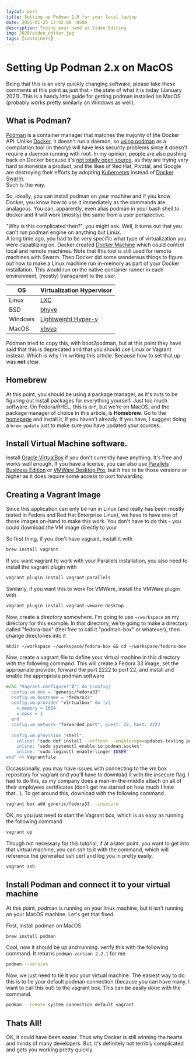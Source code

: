 ```yaml
---
layout: post
title: Setting up Podman 2.0 for your local laptop
date: 2021-01-25 17:42:00 -0500
description: Trying your hand at Video Editing
img: 2020/video_editor.jpg
tags: [containers]
---
```


# Setting Up Podman 2.x on MacOS

Being that this is an very quickly changing software, please take these comments at this point as just that - the state of 
what it is today (January 2021).  This is a handy little guide for getting podman installed on MacOS (probably works pretty similarly
on Windows as well).

## What is Podman?
  [Podman](https://developers.redhat.com/blog/2018/08/29/intro-to-podman/) is a container 
manager that matches the majority of the Docker API.  Unlike [Docker](https://docs.docker.com/get-started/overview/), 
it doesn't run a daemon, so [using podman](https://podman.io/) as a compilation tool (in theory) will have less security 
problems since it doesn't require a daemon running with root.  In my opinion, people are also pushing back on Docker 
because it's [not totally open source](https://robrich.org/archive/2019/08/17/its-ok-docker-isnt-completely-open-source.aspx), 
as they are trying very hard to monetize a product, and the likes of Red Hat, Pivotal, and Google are destroying their efforts
by adopting [Kubernetes](https://kubernetes.io/) instead of [Docker Swarm](https://thenewstack.io/kubernetes-vs-docker-swarm-whats-the-difference/).  
Such is the way.

So, ideally, you can install podman on your machine and if you know Docker, you know how to use it immediately as the 
commands are analagous.  You can, apparently, even alias podman in your bash shell to docker and it will work (mostly) the same
from a user perspective.

"Why is this complicated then?", you might ask.  Well, it turns out that you can't run podman engine on anything but Linux.  
A long time ago, you had to be very specific what type of virtualization you were capatilizing on.  Docker created [Docker Machine](https://github.com/docker/machine)
which could control local and remote machines.  Note that this tool is still used for remote machines with Swarm.  Then
Docker did some wonderous things to figure out how to make a Linux machine run in-memory as part of your Docker installation.  This
would run on the native container runner in each environment, (mostly) transparent to the user.


| OS      | Virtualization Hypervisor           |
|---------|-------------------------------------|
| Linux   | [LXC](https://linuxcontainers.org/) |
| BSD     | [bhyve](https://bhyve.org/)         |
| Windows | [Lightweight Hyper-v](https://docs.microsoft.com/en-us/virtualization/windowscontainers/about/) |
| MacOS   | [xhyve](https://github.com/machyve/xhyve) |


Podman tried to copy this, with boot2podman, but at this point they have said that this is deprecated and that you should use Linux or Vagrant instead.
Which is why I'm writing this article.  Because how to set that up was **not** clear.

## Homebrew

At this point, you should be using a package manager, as it's nuts to be figuring out install packages for everything yourself.  Just too much software.  On Fedora/RHEL, this is `dnf`, but we're on MacOS, and the package manager of choice in this article, is **Homebrew**.  Go to the [homepage](https://brew.sh/) and install it, if you haven't already.  If you have, I suggest doing a `brew update` just to make sure you have updated your sources.

## Install Virtual Machine software.

Install [Oracle VirtualBox](https://www.virtualbox.org/wiki/Downloads) if you don't currently have anything.  It's free and works well enough.  If you have a license, you can also use [Parallels Business Edition](https://www.parallels.com/) or [VMWare Desktop Pro](https://www.vmware.com/products/workstation-pro.html), but it has to be those versions or higher as it does require some access to port forwarding.


## Creating a Vagrant Image

Since this application can only be run in Linux (and really has been mostly tested in Fedora and Red Hat Enterprise Linux), we have to have one of those images 
on-hand to make this work.  You don't have to do this - you could download the VM image directly to your 

So first thing, if you don't have vagrant, install it with 

```bash
brew install vagrant
```

If you want vagrant to work with your Parallels installation, you also need to install the vagrant plugin with

```bash
vagrant plugin install vagrant-parallels
```

Similarly, if you want this to work for VMWare, install the VMWare plugin with 

```bash
vagrant plugin install vagrant-vmware-desktop
```

Now, create a directory somewhere.  I'm going to use `~/workspace` as my directory for this example.  In that directory, we're going to make a directory called "fedora-box" (feel free to call it "podman-box" or whatever), then change directories into it

```mkdir 
mkdir ~/workspace ~/workspace/fedora-box && cd ~/workspace/fedora-box
```

Now, create a vagrant file to define your virtual machine in this directory with the following command.  This will create a Fedora 33 image, set the appropriate provider, forward the port 2222 to port 22, and install and enable the appropriate podman software

```bash
echo "Vagrant.configure("2") do |config|
  config.vm.box = "generic/fedora33"
  config.vm.hostname = "fedora33"
  config.vm.provider "virtualbox" do |v|
    v.memory = 1024
    v.cpus = 1
  end
  config.vm.network "forwarded_port", guest: 22, host: 2222
  
  config.vm.provision "shell",
    inline: "sudo dnf install --refresh --enablerepo=updates-testing podman libvarlink-util libvarlink"
    inline: "sudo systemctl enable io.podman.socket"
    inline: "sudo loginctl enable-linger $USER"
end" >> Vagrantfile
```

Occassionally, you may have issues with connecting to the vm box repository for vagrant and you'll have to download it with the insecure flag.  I had to do this, as my company does a man-in-the-middle attach on all of their employees certificates (don't get me started on how much I hate that...).  To get around this, download with the
following command.

```bash
vagrant box add generic/fedora33 --insecure
```

OK, no you just need to start the Vagrant box, which is as easy as running the following command

```bash
vagrant up
```

Though not necessary for this tutorial, if at a later point, you want to get into that virtual machine, you can ssh to it with the command, which will reference the generated ssh cert and log you in pretty easily.
```bash
vagrant ssh
```

## Install Podman and connect it to your virtual machine
At this point, podman is running on your linux machine, but it isn't running on your MacOS machine.  Let's get that fixed.

First, install podman on MacOS

```bash
brew install podman
```

Cool, now it should be up and running.  verify this with the following command.  It returns `podman version 2.2.1` for me.

```bash
podman --version
```

Now, we just need to tie it you your virtual machine.  The easiest way to do this is to tie your default podman connection (because you can have many, I want to 
call this out) to the vagrant box.  This can be easily done with the command.

```bash
podman --remote system connection default vagrant
```


## Thats All!

OK, it could have been easier.  Thus why Docker is still winning the hearts and minds of many developers.  But, it's definitely not terribly 
complicated and gets you working pretty quickly.

